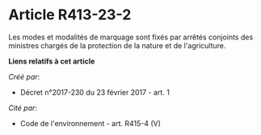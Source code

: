 # Article R413-23-2

Les modes et modalités de marquage sont fixés par arrêtés conjoints des ministres chargés de la protection de la nature et de
l'agriculture.

**Liens relatifs à cet article**

_Créé par_:

  - Décret n°2017-230 du 23 février 2017 - art. 1

_Cité par_:

  - Code de l'environnement - art. R415-4 (V)
